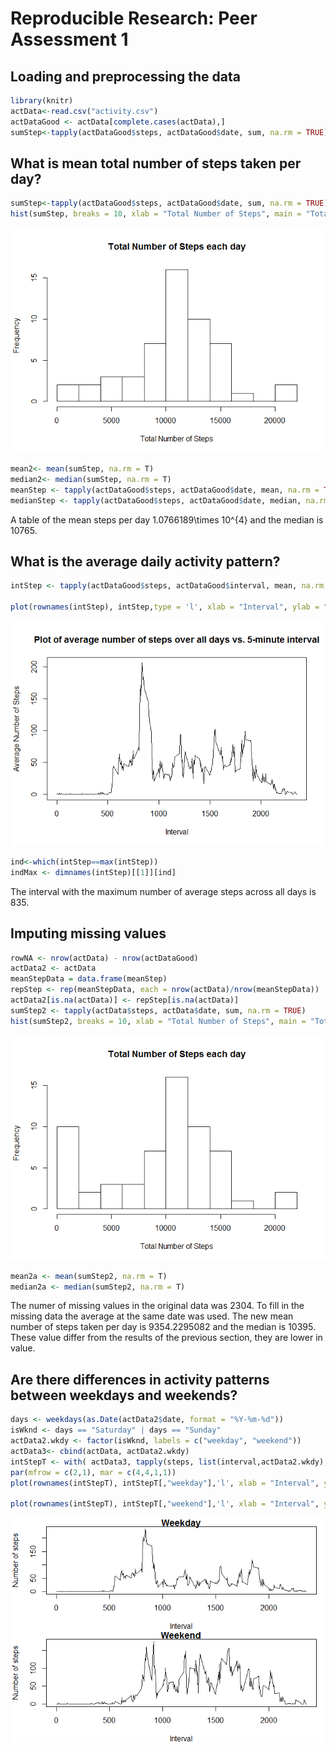 # Reproducible Research: Peer Assessment 1


## Loading and preprocessing the data


```r
library(knitr)
actData<-read.csv("activity.csv")
actDataGood <- actData[complete.cases(actData),]
sumStep<-tapply(actDataGood$steps, actDataGood$date, sum, na.rm = TRUE)
```

## What is mean total number of steps taken per day?


```r
sumStep<-tapply(actDataGood$steps, actDataGood$date, sum, na.rm = TRUE)
hist(sumStep, breaks = 10, xlab = "Total Number of Steps", main = "Total Number of Steps each day")
```

![](PA1_template_files/figure-html/unnamed-chunk-2-1.png) 

```r
mean2<- mean(sumStep, na.rm = T)
median2<- median(sumStep, na.rm = T)
meanStep <- tapply(actDataGood$steps, actDataGood$date, mean, na.rm = TRUE)
medianStep <- tapply(actDataGood$steps, actDataGood$date, median, na.rm = TRUE)
```
A table of the mean steps per day 1.0766189\times 10^{4} and the median is 10765.

## What is the average daily activity pattern?

```r
intStep <- tapply(actDataGood$steps, actDataGood$interval, mean, na.rm = TRUE)

plot(rownames(intStep), intStep,type = 'l', xlab = "Interval", ylab = "Average Number of Steps", main = "Plot of average number of steps over all days vs. 5-minute interval")
```

![](PA1_template_files/figure-html/unnamed-chunk-3-1.png) 

```r
ind<-which(intStep==max(intStep))
indMax <- dimnames(intStep)[[1]][ind]
```
The interval with the maximum number of average steps across all days is 835. 

## Imputing missing values


```r
rowNA <- nrow(actData) - nrow(actDataGood)
actData2 <- actData
meanStepData = data.frame(meanStep)
repStep <- rep(meanStepData, each = nrow(actData)/nrow(meanStepData))
actData2[is.na(actData)] <- repStep[is.na(actData)]
sumStep2 <- tapply(actData$steps, actData$date, sum, na.rm = TRUE)
hist(sumStep2, breaks = 10, xlab = "Total Number of Steps", main = "Total Number of Steps each day")
```

![](PA1_template_files/figure-html/unnamed-chunk-4-1.png) 

```r
mean2a <- mean(sumStep2, na.rm = T)
median2a <- median(sumStep2, na.rm = T)
```
The numer of missing values in the original data was 2304.
To fill in the missing data the average at the same date was used. The new mean number of steps taken per day is 9354.2295082 and the median is 10395. These value differ from the results of the previous section, they are lower in value.


## Are there differences in activity patterns between weekdays and weekends?


```r
days <- weekdays(as.Date(actData2$date, format = "%Y-%m-%d"))
isWknd <- days == "Saturday" | days == "Sunday"
actData2.wkdy <- factor(isWknd, labels = c("weekday", "weekend"))
actData3<- cbind(actData, actData2.wkdy)
intStepT <- with( actData3, tapply(steps, list(interval,actData2.wkdy), mean, na.rm = TRUE))
par(mfrow = c(2,1), mar = c(4,4,1,1))
plot(rownames(intStepT), intStepT[,"weekday"],'l', xlab = "Interval", ylab = "Number of steps", main = "Weekday")

plot(rownames(intStepT), intStepT[,"weekend"],'l', xlab = "Interval", ylab = "Number of steps", main = "Weekend")
```

![](PA1_template_files/figure-html/unnamed-chunk-5-1.png) 
